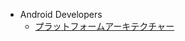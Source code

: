 
- Android Developers
  - [プラットフォームアーキテクチャー](https://developer.android.com/guide/platform/index.html)
